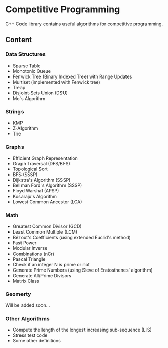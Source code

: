 # Competitive Programming

C++ Code library contains useful algorithms for competitive programming.

## Content

### Data Structures
- Sparse Table
- Monotonic Queue
- Fenwick Tree (Binary Indexed Tree) with Range Updates
- Multiset (implemented with Fenwick tree)
- Treap
- Disjoint-Sets Union (DSU)
- Mo's Algorithm

### Strings
- KMP
- Z-Algorithm
- Trie

### Graphs
- Efficient Graph Representation
- Graph Traversal (DFS/BFS)
- Topological Sort
- BFS (SSSP)
- Dijkstra's Algorithm (SSSP)
- Bellman Ford's Algorithm (SSSP)
- Floyd Warshal (APSP)
- Kosaraju's Algorithm
- Lowest Common Ancestor (LCA)

### Math
- Greatest Common Divisor (GCD)
- Least Common Multiple (LCM)
- Bézout's Coefficients (using extended Euclid's method)
- Fast Power
- Modular Inverse
- Combinations (nCr)
- Pascal Triangle
- Check if an integer N is prime or not
- Generate Prime Numbers (using Sieve of Eratosthenes' algorithm)
- Generate All/Prime Divisors
- Matrix Class

### Geomerty
Will be added soon...

### Other Algorithms
- Compute the length of the longest increasing sub-sequence (LIS)
- Stress test code
- Some other definitions
